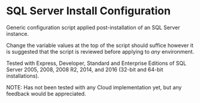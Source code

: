 # SQL Server Install Configuration
Generic configuration script applied post-installation of an SQL Server instance.

Change the variable values at the top of the script should suffice however it is suggested that the script is reviewed before applying to *any* environment.

Tested with Express, Developer, Standard and Enterprise Editions of SQL Server 2005, 2008, 2008 R2, 2014, and 2016 (32-bit and 64-bit installations).

NOTE: Has not been tested with any Cloud implementation yet, but any feedback would be appreciated.
